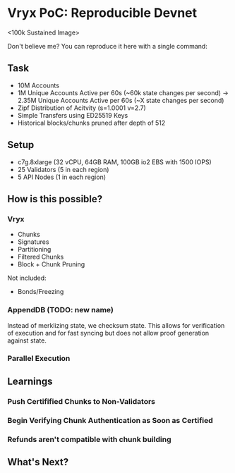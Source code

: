 # Vryx PoC: Reproducible Devnet

<100k Sustained Image>

Don't believe me? You can reproduce it here with a single command: <TODO>

## Task
* 10M Accounts
* 1M Unique Accounts Active per 60s (~60k state changes per second)
-> 2.35M Unique Accounts Active per 60s (~X state changes per second)
* Zipf Distribution of Acitvity (s=1.0001 v=2.7)
* Simple Transfers using ED25519 Keys
* Historical blocks/chunks pruned after depth of 512

## Setup
* c7g.8xlarge (32 vCPU, 64GB RAM, 100GB io2 EBS with 1500 IOPS)
* 25 Validators (5 in each region)
* 5 API Nodes (1 in each region)

## How is this possible?
### Vryx
* Chunks
* Signatures
* Partitioning
* Filtered Chunks
* Block + Chunk Pruning

Not included:
* Bonds/Freezing

### AppendDB (TODO: new name)

Instead of merklizing state, we checksum state. This allows for verification of execution and for fast syncing but does not allow proof generation against state.

### Parallel Execution

## Learnings

### Push Certifified Chunks to Non-Validators

### Begin Verifying Chunk Authentication as Soon as Certified

### Refunds aren't compatible with chunk building

## What's Next?

